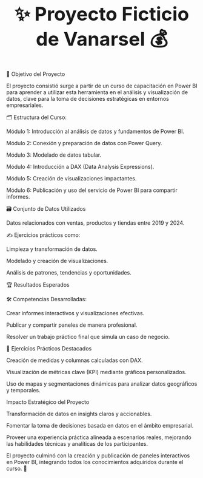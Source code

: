 <div align="center">
  <h1 style="font-size: 50px;"> ✨ Proyecto Ficticio de Vanarsel 💰</h1>
</div>

🎯 Objetivo del Proyecto

El proyecto consistió surge a partir de un curso de capacitación en Power BI para aprender a utilizar esta herramienta en el análisis y visualización de datos, clave para la toma de decisiones estratégicas en entornos empresariales.

🗂️ Estructura del Curso:

Módulo 1: Introducción al análisis de datos y fundamentos de Power BI.

Módulo 2: Conexión y preparación de datos con Power Query.

Módulo 3: Modelado de datos tabular.

Módulo 4: Introducción a DAX (Data Analysis Expressions).

Módulo 5: Creación de visualizaciones impactantes.

Módulo 6: Publicación y uso del servicio de Power BI para compartir informes.

🗃️ Conjunto de Datos Utilizados

Datos relacionados con ventas, productos y tiendas entre 2019 y 2024.

✍️ Ejercicios prácticos como:

Limpieza y transformación de datos.

Modelado y creación de visualizaciones.

Análisis de patrones, tendencias y oportunidades.

🏆 Resultados Esperados

🛠️ Competencias Desarrolladas:

Crear informes interactivos y visualizaciones efectivas.

Publicar y compartir paneles de manera profesional.

Resolver un trabajo práctico final que simula un caso de negocio.

🌟 Ejercicios Prácticos Destacados

Creación de medidas y columnas calculadas con DAX.

Visualización de métricas clave (KPI) mediante gráficos personalizados.

Uso de mapas y segmentaciones dinámicas para analizar datos geográficos y temporales.

Impacto Estratégico del Proyecto

Transformación de datos en insights claros y accionables.

Fomentar la toma de decisiones basada en datos en el ámbito empresarial.

Proveer una experiencia práctica alineada a escenarios reales, mejorando las habilidades técnicas y analíticas de los participantes.

El proyecto culminó con la creación y publicación de paneles interactivos en Power BI, integrando todos los conocimientos adquiridos durante el curso. 🎉

